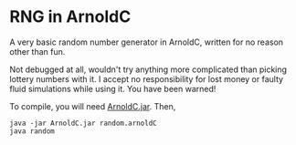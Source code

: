 # RNG in ArnoldC

A very basic random number generator in ArnoldC, written for no reason
other than fun. 

Not debugged at all, wouldn't try anything more complicated than picking
lottery numbers with it. I accept no responsibility for lost money or faulty fluid simulations while using it. You have been warned!  


To compile, you will need [ArnoldC.jar](http://lhartikk.github.io/ArnoldC/). Then, 

```
java -jar ArnoldC.jar random.arnoldC
java random
```
